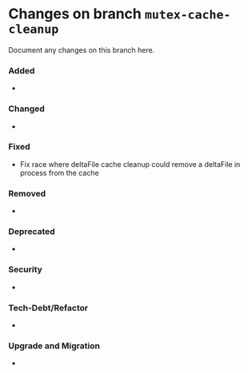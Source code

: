 # Changes on branch `mutex-cache-cleanup`
Document any changes on this branch here.
### Added
- 

### Changed
- 

### Fixed
- Fix race where deltaFile cache cleanup could remove a deltaFile in process from the cache 

### Removed
- 

### Deprecated
- 

### Security
- 

### Tech-Debt/Refactor
- 

### Upgrade and Migration
- 
